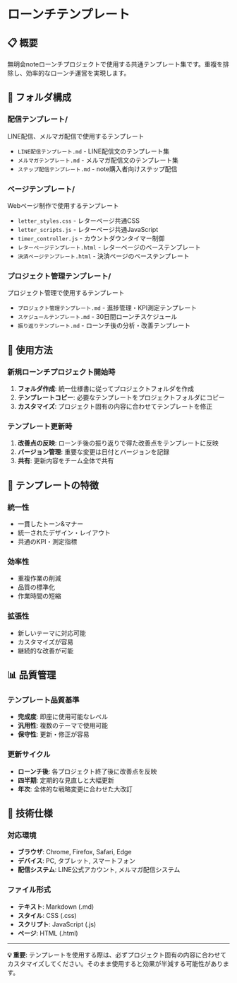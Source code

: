 # ローンチテンプレート

## 📋 概要
無明会noteローンチプロジェクトで使用する共通テンプレート集です。重複を排除し、効率的なローンチ運営を実現します。

## 📁 フォルダ構成

### 配信テンプレート/
LINE配信、メルマガ配信で使用するテンプレート
- `LINE配信テンプレート.md` - LINE配信文のテンプレート集
- `メルマガテンプレート.md` - メルマガ配信文のテンプレート集
- `ステップ配信テンプレート.md` - note購入者向けステップ配信

### ページテンプレート/
Webページ制作で使用するテンプレート
- `letter_styles.css` - レターページ共通CSS
- `letter_scripts.js` - レターページ共通JavaScript
- `timer_controller.js` - カウントダウンタイマー制御
- `レターページテンプレート.html` - レターページのベーステンプレート
- `決済ページテンプレート.html` - 決済ページのベーステンプレート

### プロジェクト管理テンプレート/
プロジェクト管理で使用するテンプレート
- `プロジェクト管理テンプレート.md` - 進捗管理・KPI測定テンプレート
- `スケジュールテンプレート.md` - 30日間ローンチスケジュール
- `振り返りテンプレート.md` - ローンチ後の分析・改善テンプレート

## 🚀 使用方法

### 新規ローンチプロジェクト開始時
1. **フォルダ作成**: 統一仕様書に従ってプロジェクトフォルダを作成
2. **テンプレートコピー**: 必要なテンプレートをプロジェクトフォルダにコピー
3. **カスタマイズ**: プロジェクト固有の内容に合わせてテンプレートを修正

### テンプレート更新時
1. **改善点の反映**: ローンチ後の振り返りで得た改善点をテンプレートに反映
2. **バージョン管理**: 重要な変更は日付とバージョンを記録
3. **共有**: 更新内容をチーム全体で共有

## 🎯 テンプレートの特徴

### 統一性
- 一貫したトーン&マナー
- 統一されたデザイン・レイアウト
- 共通のKPI・測定指標

### 効率性
- 重複作業の削減
- 品質の標準化
- 作業時間の短縮

### 拡張性
- 新しいテーマに対応可能
- カスタマイズが容易
- 継続的な改善が可能

## 📊 品質管理

### テンプレート品質基準
- **完成度**: 即座に使用可能なレベル
- **汎用性**: 複数のテーマで使用可能
- **保守性**: 更新・修正が容易

### 更新サイクル
- **ローンチ後**: 各プロジェクト終了後に改善点を反映
- **四半期**: 定期的な見直しと大幅更新
- **年次**: 全体的な戦略変更に合わせた大改訂

## 🔧 技術仕様

### 対応環境
- **ブラウザ**: Chrome, Firefox, Safari, Edge
- **デバイス**: PC, タブレット, スマートフォン
- **配信システム**: LINE公式アカウント, メルマガ配信システム

### ファイル形式
- **テキスト**: Markdown (.md)
- **スタイル**: CSS (.css)
- **スクリプト**: JavaScript (.js)
- **ページ**: HTML (.html)

---

**💡 重要**: テンプレートを使用する際は、必ずプロジェクト固有の内容に合わせてカスタマイズしてください。そのまま使用すると効果が半減する可能性があります。
